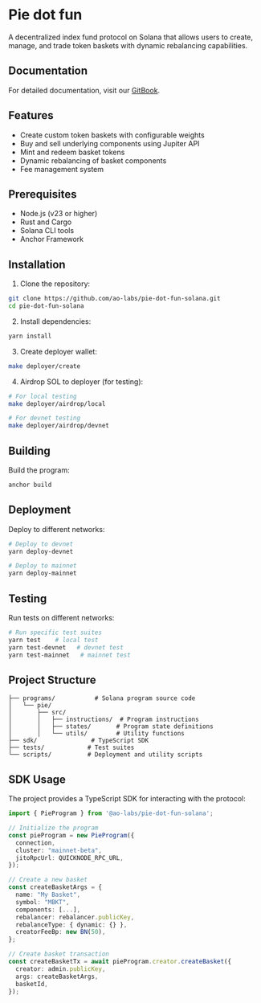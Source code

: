 # Pie dot fun

A decentralized index fund protocol on Solana that allows users to create, manage, and trade token baskets with dynamic rebalancing capabilities.

## Documentation

For detailed documentation, visit our [GitBook](https://pie-fun.gitbook.io/pie.fun).

## Features

- Create custom token baskets with configurable weights
- Buy and sell underlying components using Jupiter API
- Mint and redeem basket tokens
- Dynamic rebalancing of basket components
- Fee management system

## Prerequisites

- Node.js (v23 or higher)
- Rust and Cargo
- Solana CLI tools
- Anchor Framework

## Installation

1. Clone the repository:
```bash
git clone https://github.com/ao-labs/pie-dot-fun-solana.git
cd pie-dot-fun-solana
```

2. Install dependencies:
```bash
yarn install
```

3. Create deployer wallet:
```bash
make deployer/create
```

4. Airdrop SOL to deployer (for testing):
```bash
# For local testing
make deployer/airdrop/local

# For devnet testing
make deployer/airdrop/devnet
```

## Building

Build the program:
```bash
anchor build
```

## Deployment

Deploy to different networks:
```bash
# Deploy to devnet
yarn deploy-devnet

# Deploy to mainnet
yarn deploy-mainnet
```

## Testing

Run tests on different networks:
```bash
# Run specific test suites
yarn test    # local test
yarn test-devnet   # devnet test
yarn test-mainnet   # mainnet test
```

## Project Structure

```
├── programs/           # Solana program source code
│   └── pie/
│       ├── src/
│       │   ├── instructions/  # Program instructions
│       │   ├── states/       # Program state definitions
│       │   └── utils/        # Utility functions
├── sdk/               # TypeScript SDK
├── tests/            # Test suites
└── scripts/          # Deployment and utility scripts
```

## SDK Usage

The project provides a TypeScript SDK for interacting with the protocol:

```typescript
import { PieProgram } from '@ao-labs/pie-dot-fun-solana';

// Initialize the program
const pieProgram = new PieProgram({
  connection,
  cluster: "mainnet-beta",
  jitoRpcUrl: QUICKNODE_RPC_URL,
});

// Create a new basket
const createBasketArgs = {
  name: "My Basket",
  symbol: "MBKT",
  components: [...],
  rebalancer: rebalancer.publicKey,
  rebalanceType: { dynamic: {} },
  creatorFeeBp: new BN(50),
};

// Create basket transaction
const createBasketTx = await pieProgram.creator.createBasket({
  creator: admin.publicKey,
  args: createBasketArgs,
  basketId,
});
```
